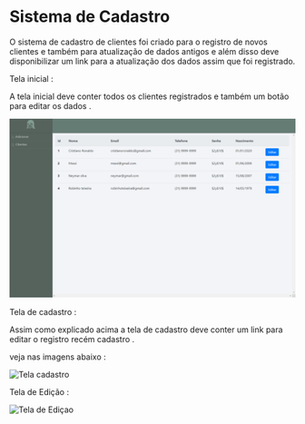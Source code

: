 # Sistema de Cadastro

O sistema de cadastro de clientes foi criado para o registro de novos clientes e também para atualização de dados antigos  e além disso deve disponibilizar um link para a atualização dos dados  assim que foi registrado.



Tela inicial :

A tela inicial deve conter todos os clientes registrados e também um botão para editar os dados .

![Tela inicial](https://raw.githubusercontent.com/norberto-jn/SistemaCadastro/master/imagem-Telas/TelaInicial.png)



Tela de cadastro :

Assim como explicado acima a tela de cadastro deve conter um link para editar o  registro recém cadastro .

veja nas imagens abaixo :

![Tela cadastro](https://raw.githubusercontent.com/norberto-jn/SistemaCadastro/master/imagem-Telas/TelaCadastro.png)



Tela de Edição : 

![Tela de Ediçao](https://raw.githubusercontent.com/norberto-jn/SistemaCadastro/master/imagem-Telas/CadastroID-6.png)











